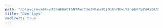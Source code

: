 ```yaml
---
path: "/playground#eyJ3aWR0aCI6NTAwLCJoZWlnaHQiOjUwMCwiY2hpbGRyZW4iOlt7fSx7fSx7IndpZHRoIjoiIiwiaGVpZ2h0IjoiIiwicG9zaXRpb24iOnsidG9wIjoiMCIsInJpZ2h0IjoiMCIsImJvdHRvbSI6IjAiLCJsZWZ0IjoiMCJ9LCJwb3NpdGlvblR5cGUiOjF9XX0="
title: "Overlays"
redirect: true
---
```

